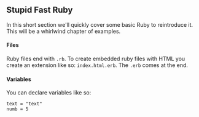 ## Stupid Fast Ruby

In this short section we'll quickly cover some basic Ruby to reintroduce it. This will be a whirlwind chapter of examples.

#### Files

Ruby files end with ```.rb```. To create embedded ruby files with HTML you create an extension like so: ```index.html.erb```. The ```.erb``` comes at the end.

#### Variables

You can declare variables like so:

```
text = "text"
numb = 5
```